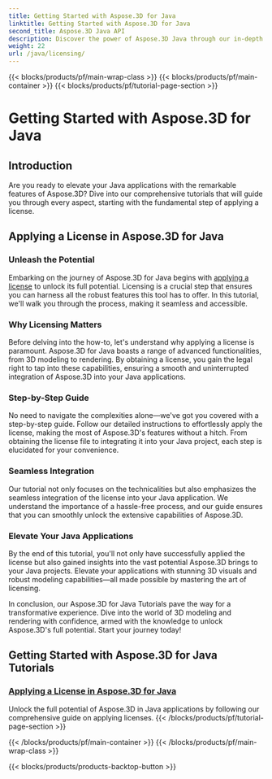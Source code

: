 ```yaml
---
title: Getting Started with Aspose.3D for Java
linktitle: Getting Started with Aspose.3D for Java
second_title: Aspose.3D Java API
description: Discover the power of Aspose.3D Java through our in-depth tutorials. Learn how to apply licenses to unleash the full capabilities of this powerful Java tool.
weight: 22
url: /java/licensing/
---
```


{{< blocks/products/pf/main-wrap-class >}}
{{< blocks/products/pf/main-container >}}
{{< blocks/products/pf/tutorial-page-section >}}

# Getting Started with Aspose.3D for Java

## Introduction

Are you ready to elevate your Java applications with the remarkable features of Aspose.3D? Dive into our comprehensive tutorials that will guide you through every aspect, starting with the fundamental step of applying a license.

## Applying a License in Aspose.3D for Java

### Unleash the Potential

Embarking on the journey of Aspose.3D for Java begins with [applying a license](./applying-license-in-aspose-3d/) to unlock its full potential. Licensing is a crucial step that ensures you can harness all the robust features this tool has to offer. In this tutorial, we'll walk you through the process, making it seamless and accessible.

### Why Licensing Matters

Before delving into the how-to, let's understand why applying a license is paramount. Aspose.3D for Java boasts a range of advanced functionalities, from 3D modeling to rendering. By obtaining a license, you gain the legal right to tap into these capabilities, ensuring a smooth and uninterrupted integration of Aspose.3D into your Java applications.

### Step-by-Step Guide

No need to navigate the complexities alone—we've got you covered with a step-by-step guide. Follow our detailed instructions to effortlessly apply the license, making the most of Aspose.3D's features without a hitch. From obtaining the license file to integrating it into your Java project, each step is elucidated for your convenience.

### Seamless Integration

Our tutorial not only focuses on the technicalities but also emphasizes the seamless integration of the license into your Java application. We understand the importance of a hassle-free process, and our guide ensures that you can smoothly unlock the extensive capabilities of Aspose.3D.

### Elevate Your Java Applications

By the end of this tutorial, you'll not only have successfully applied the license but also gained insights into the vast potential Aspose.3D brings to your Java projects. Elevate your applications with stunning 3D visuals and robust modeling capabilities—all made possible by mastering the art of licensing.

In conclusion, our Aspose.3D for Java Tutorials pave the way for a transformative experience. Dive into the world of 3D modeling and rendering with confidence, armed with the knowledge to unlock Aspose.3D's full potential. Start your journey today!
## Getting Started with Aspose.3D for Java Tutorials
### [Applying a License in Aspose.3D for Java](./applying-license-in-aspose-3d/)
Unlock the full potential of Aspose.3D in Java applications by following our comprehensive guide on applying licenses.
{{< /blocks/products/pf/tutorial-page-section >}}

{{< /blocks/products/pf/main-container >}}
{{< /blocks/products/pf/main-wrap-class >}}

{{< blocks/products/products-backtop-button >}}
